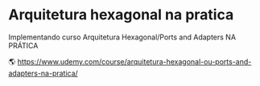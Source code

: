 # Arquitetura hexagonal na pratica
Implementando curso Arquitetura Hexagonal/Ports and Adapters NA PRÁTICA

:earth_americas: https://www.udemy.com/course/arquitetura-hexagonal-ou-ports-and-adapters-na-pratica/

